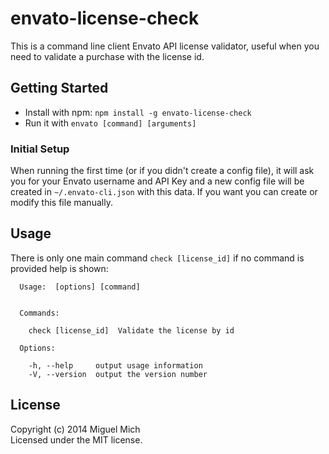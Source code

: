 # envato-license-check

This is a command line client Envato API license validator, useful when you need to validate a purchase with the license id.

## Getting Started

*  Install with npm: `npm install -g envato-license-check`
*  Run it with `envato [command] [arguments]`

### Initial Setup
When running the first time (or if you didn't create a config file), it will ask you for your Envato username and API Key and a new config file will be created in `~/.envato-cli.json` with this data. If you want you can create or modify this file manually.

## Usage

There is only one main command `check [license_id]` if no command is provided help is shown:

```
  Usage:  [options] [command]


  Commands:

    check [license_id]  Validate the license by id

  Options:

    -h, --help     output usage information
    -V, --version  output the version number

```

## License

Copyright (c) 2014 Miguel Mich  
Licensed under the MIT license.
